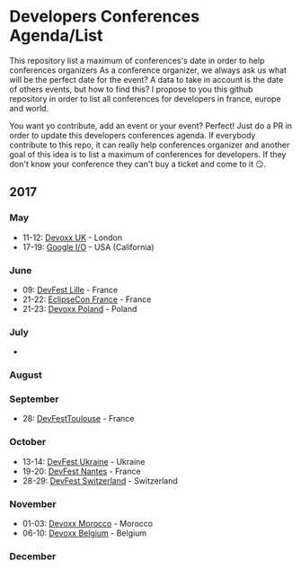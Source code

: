 # Developers Conferences Agenda/List

This repository list a maximum of conferences's date in order to help conferences organizers
As a conference organizer, we always ask us what will be the perfect date for the event?
A data to take in account is the date of others events, but how to find this?
I propose to you this github repository in order to list all conferences for developers in france, europe and world.

You want yo contribute, add an event or your event? Perfect! Just do a PR in order to update this developers conferences agenda.
If everybody contribute to this repo, it can really help conferences organizer and another goal of this idea is to list a maximum of conferences for developers.
If they don't know your conference they can't buy a ticket and come to it 😏.

## 2017

### May

* 11-12: [Devoxx UK](http://www.devoxx.co.uk) - London
* 17-19: [Google I/O](https://events.google.com/io/) - USA (California) 

### June

* 09: [DevFest Lille](https://devfest.gdglille.org/) - France
* 21-22: [EclipseCon France](https://www.eclipsecon.org/france2017/) - France
* 21-23: [Devoxx Poland](http://devoxx.pl) - Poland

### July

* 

### August

### September

* 28: [DevFestToulouse](https://devfesttoulouse.fr) - France

### October

* 13-14: [DevFest Ukraine](https://devfest.ch/) - Ukraine
* 19-20: [DevFest Nantes](https://devfest.gdgnantes.com/) - France
* 28-29: [DevFest Switzerland](https://devfest.ch/) - Switzerland

### November

* 01-03: [Devoxx Morocco](http://www.devoxx.ma) - Morocco
* 06-10: [Devoxx Belgium](https://devoxx.be) - Belgium

### December
